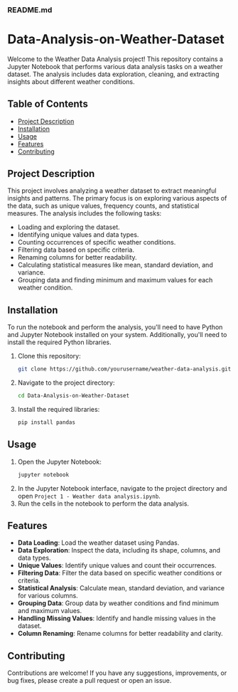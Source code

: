 ### README.md

# Data-Analysis-on-Weather-Dataset
Welcome to the Weather Data Analysis project! This repository contains a Jupyter Notebook that performs various data analysis tasks on a weather dataset. The analysis includes data exploration, cleaning, and extracting insights about different weather conditions.

## Table of Contents
- [Project Description](#project-description)
- [Installation](#installation)
- [Usage](#usage)
- [Features](#features)
- [Contributing](#contributing)

## Project Description

This project involves analyzing a weather dataset to extract meaningful insights and patterns. The primary focus is on exploring various aspects of the data, such as unique values, frequency counts, and statistical measures. The analysis includes the following tasks:

- Loading and exploring the dataset.
- Identifying unique values and data types.
- Counting occurrences of specific weather conditions.
- Filtering data based on specific criteria.
- Renaming columns for better readability.
- Calculating statistical measures like mean, standard deviation, and variance.
- Grouping data and finding minimum and maximum values for each weather condition.

## Installation

To run the notebook and perform the analysis, you'll need to have Python and Jupyter Notebook installed on your system. Additionally, you'll need to install the required Python libraries.

1. Clone this repository:
    ```bash
    git clone https://github.com/yourusername/weather-data-analysis.git
    ```
2. Navigate to the project directory:
    ```bash
    cd Data-Analysis-on-Weather-Dataset
    ```
3. Install the required libraries:
    ```bash
    pip install pandas
    ```

## Usage

1. Open the Jupyter Notebook:
    ```bash
    jupyter notebook
    ```
2. In the Jupyter Notebook interface, navigate to the project directory and open `Project 1 - Weather data analysis.ipynb`.
3. Run the cells in the notebook to perform the data analysis.

## Features

- **Data Loading**: Load the weather dataset using Pandas.
- **Data Exploration**: Inspect the data, including its shape, columns, and data types.
- **Unique Values**: Identify unique values and count their occurrences.
- **Filtering Data**: Filter the data based on specific weather conditions or criteria.
- **Statistical Analysis**: Calculate mean, standard deviation, and variance for various columns.
- **Grouping Data**: Group data by weather conditions and find minimum and maximum values.
- **Handling Missing Values**: Identify and handle missing values in the dataset.
- **Column Renaming**: Rename columns for better readability and clarity.

## Contributing

Contributions are welcome! If you have any suggestions, improvements, or bug fixes, please create a pull request or open an issue.
